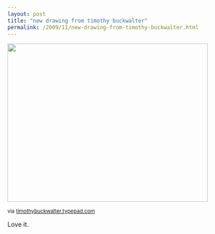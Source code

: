 ```yaml
---
layout: post
title: "new drawing from timothy buckwalter"
permalink: /2009/11/new-drawing-from-timothy-buckwalter.html
---
```


<img height="355" src="http://timothybuckwalter.typepad.com/.a/6a00d8341cdd0b53ef0120a64b4af7970b-450wi" width="450" />

<p><small>via <a href="http://timothybuckwalter.typepad.com/painting_drawings/2009/11/new-drawing.html?utm_source=feedburner&amp;utm_medium=feed&amp;utm_campaign=Feed%3A%20typepad%2FpAZh%20%28paintings%20%2B%20drawings%29&amp;utm_content=Google%20Reader">timothybuckwalter.typepad.com</a></small></p>

<p>Love it.</p>


